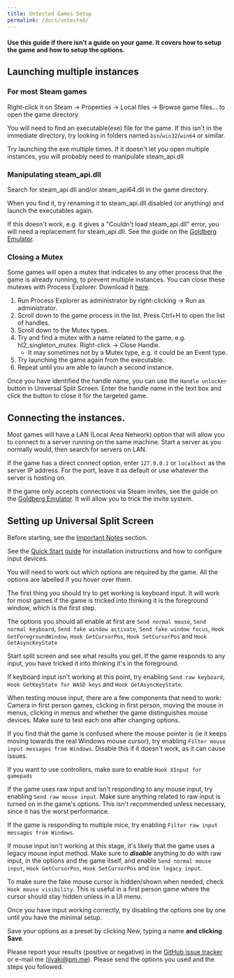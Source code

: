 ```yaml
---
title: Untested Games Setup
permalink: /docs/untested/
---
```


#### Use this guide if there isn't a guide on your game. It covers how to setup the game and how to setup the options.

## Launching multiple instances
### For most Steam games
Right-click it on Steam -> Properties -> Local files -> Browse game files... to open the game directory. 

You will need to find an executable(exe) file for the game. 
If this isn't in the immediate directory, try looking in folders named `bin`/`win32`/`win64` or similar.

Try launching the exe multiple times. 
If it doesn't let you open multiple instances, you will probably need to manipulate steam_api.dll

### Manipulating steam_api.dll
Search for steam_api.dll and/or steam_api64.dll in the game directory. 

When you find it, try renaming it to steam_api.dll.disabled (or anything) and launch the executables again. 

If this doesn't work, e.g. it gives a "Couldn't load steam_api.dll" error, you will need a replacement for steam_api.dll. 
See the guide on the [Goldberg Emulator](https://universalsplitscreen.github.io/docs/goldberg/).

### Closing a Mutex
Some games will open a mutex that indicates to any other process that the game is already running, to prevent multiple instances.
You can close these mutexes with Process Explorer. Download it [here](https://docs.microsoft.com/en-us/sysinternals/downloads/process-explorer).
1. Run Process Explorer as administrator by right-clicking -> Run as administrator.
1. Scroll down to the game process in the list. Press Ctrl+H to open the list of handles. 
1. Scroll down to the Mutex types.
1. Try and find a mutex with a name related to the game, e.g. hl2_singleton_mutex. Right-click -> Close Handle. 
    * It may sometimes not by a Mutex type, e.g. it could be an Event type.
1. Try launching the game again from the executable. 
1. Repeat until you are able to launch a second instance.

Once you have identified the handle name, you can use the `Handle unlocker` button in Universal Split Screen. Enter the handle name in the text box and click the button to close it for the targeted game.
      
## Connecting the instances.
Most games will have a LAN (Local Area Network) option that will allow you to connect to a server running on the same machine. 
Start a server as you normally would, then search for servers on LAN.

If the game has a direct connect option, enter `127.0.0.1` or `localhost` as the server IP address. For the port, leave it as default or use whatever the server is hosting on.

If the game only accepts connections via Steam invites, see the guide on the [Goldberg Emulator](https://universalsplitscreen.github.io/docs/goldberg/). It will allow you to trick the invite system.
  
## Setting up Universal Split Screen
Before starting, see the [Important Notes](https://universalsplitscreen.github.io/docs/importantnotes/) section.

See the [Quick Start guide](https://universalsplitscreen.github.io/docs/quickstart/) for installation instructions and how to configure input devices.

You will need to work out which options are required by the game. All the options are labelled if you hover over them.

The first thing you should try to get working is keyboard input. 
It will work for most games if the game is tricked into thinking it is the foreground window, which is the first step.

The options you should all enable at first are `Send normal mouse`, `Send normal keyboard`, `Send fake window activate`, `Send fake window focus`, `Hook GetForegroundWindow`, `Hook GetCursorPos`, `Hook SetCursorPos` and `Hook GetAsyncKeyState`

Start split screen and see what results you get. If the game responds to any input, you have tricked it into thinking it's in the foreground.

If keyboard input isn't working at this point, try enabling `Send raw keyboard`, `Hook GetKeyState for WASD keys` and `Hook GetAsyncKeyState`.

When testing mouse input, there are a few components that need to work: Camera in first person games, clicking in first person, moving the mouse in menus, clicking in menus and whether the game distinguishes mouse devices. Make sure to test each one after changing options.

If you find that the game is confused where the mouse pointer is (ie it keeps moving towards the real Windows mouse cursor), try enabling `Filter mouse input messages from Windows`. Disable this if it doesn't work, as it can cause issues.

If you want to use controllers, make sure to enable `Hook XInput for gamepads`

If the game uses raw input and isn't responding to any mouse input, try enabling `Send raw mouse input`. 
Make sure anything related to raw input is turned on in the game's options.
This isn't recommended unless necessary, since it has the worst performance. 

If the game is responding to multiple mice, try enabling `Filter raw input messages from Windows`.

If mouse input isn't working at this stage, it's likely that the game uses a legacy mouse input method. 
Make sure to ***disable*** anything to do with raw input, in the options and the game itself, and enable `Send normal mouse input`, `Hook GetCursorPos`, `Hook SetCursorPos` and `Use legacy input`.

To make sure the fake mouse cursor is hidden/shown when needed, check `Hook mouse visibility`. This is useful in a first person game where the cursor should stay hidden unless in a UI menu.

Once you have input working correctly, try disabling the options one by one until you have the minimal setup.

Save your options as a preset by clicking New, typing a name **and clicking Save**.

Please report your results (positive or negative) in the [GitHub issue tracker](https://github.com/UniversalSplitScreen/UniversalSplitScreen/issues) or e-mail me (ilyaki@pm.me). Please send the options you used and the steps you followed.
